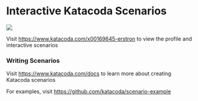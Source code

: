 # Interactive Katacoda Scenarios

[![](http://shields.katacoda.com/katacoda/x00169645-erstron/count.svg)](https://www.katacoda.com/x00169645-erstron "Get your profile on Katacoda.com")

Visit https://www.katacoda.com/x00169645-erstron to view the profile and interactive scenarios

### Writing Scenarios
Visit https://www.katacoda.com/docs to learn more about creating Katacoda scenarios

For examples, visit https://github.com/katacoda/scenario-example
